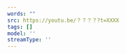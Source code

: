 ```yaml
---
words: ""
src: https://youtu.be/？？？？?t=XXXX
tags: []
model: ''
streamType: ''
---
```


<!--
ファイル名は、動画ID-タイムスタンプ.md で保存

words: string 格言の全文
src: string 動画のURL。tパラメータには開始秒数を設定
tags: string[] 任意でタグを設定
model: string モデルを設定（メタ情報）
streamType: string 配信種別を記述（メタ情報）

# model

1: 会長の通常衣装
2: 2.0の通常衣装
3: 3Dの通常衣装
アイドル：3Dアイドル
正月: 正月衣装
パーカーA: パーカージャージ（ファスナー閉め）
パーカーB: パーカージャージ（ファスナー開け）
着ぐるみ：着ぐるみパジャマ

# streamType

ゲーム配信ならゲームタイトル、歌枠、BarCOCOなど、配信種別を記載
-->
